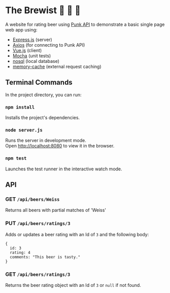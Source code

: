 # The Brewist 🍺 📝 🍻

A website for rating beer using [Punk API](https://punkapi.com/documentation/v2) to demonstrate a basic single page web app using:

- [Express.js](https://expressjs.com/) (server)
- [Axios](https://www.axios.com/) (for connecting to Punk API)
- [Vue.js](https://vuejs.org/) (client)
- [Mocha](https://mochajs.org/) (unit tests)
- [nosql](https://docs.totaljs.com/latest/en.html#api~Database) (local database)
- [memory-cache](https://github.com/ptarjan/node-cache) (external request caching)

## Terminal Commands

In the project directory, you can run:

### `npm install`

Installs the project's dependencies.

### `node server.js`

Runs the server in development mode.<br>
Open [http://localhost:8080](http://localhost:8080) to view it in the browser.

### `npm test`

Launches the test runner in the interactive watch mode.

## API

### GET `/api/beers/Weiss`

Returns all beers with partial matches of 'Weiss'

### PUT `/api/beers/ratings/3`

Adds or updates a beer rating with an Id of `3` and the following body:

```
{
  id: 3
  rating: 4
  comments: "This beer is tasty."
}
```

### GET `/api/beers/ratings/3`

Returns the beer rating object with an Id of `3` or `null` if not found.
